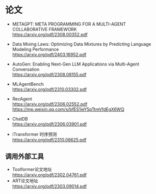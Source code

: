 
# 论文

* METAGPT: META PROGRAMMING FOR A MULTI-AGENT COLLABORATIVE FRAMEWORK    
https://arxiv.org/pdf/2308.00352.pdf

* Data Mixing Laws: Optimizing Data Mixtures by Predicting Language Modeling Performance   
https://arxiv.org/pdf/2403.16952.pdf

* AutoGen: Enabling Next-Gen LLM Applications via Multi-Agent Conversation   
https://arxiv.org/pdf/2308.08155.pdf

* MLAgentBench    
https://arxiv.org/pdf/2310.03302.pdf

* RecAgent    
https://arxiv.org/pdf/2306.02552.pdf
https://mp.weixin.qq.com/s/bfES1ieY5pTtmVfdEgX6WQ

* ChatDB    
https://arxiv.org/pdf/2306.03901.pdf

* iTransformer 时序预测   
https://arxiv.org/pdf/2310.06625.pdf

## 调用外部工具

* Toolformer论文地址   
https://arxiv.org/pdf/2302.04761.pdf
* ART论文地址    
https://arxiv.org/pdf/2303.09014.pdf

